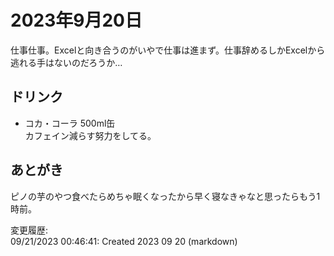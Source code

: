 # 2023年9月20日

仕事仕事。Excelと向き合うのがいやで仕事は進まず。仕事辞めるしかExcelから逃れる手はないのだろうか…

## ドリンク

- コカ・コーラ 500ml缶  
カフェイン減らす努力をしてる。

## あとがき

ピノの芋のやつ食べたらめちゃ眠くなったから早く寝なきゃなと思ったらもう1時前。

変更履歴:  
09/21/2023 00:46:41: Created 2023 09 20 (markdown)  
